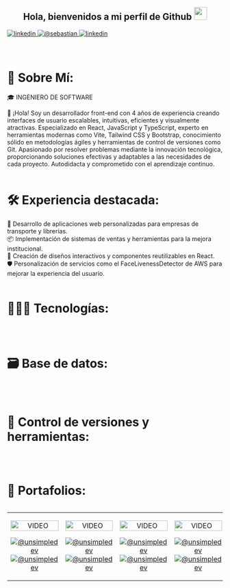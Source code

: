 
<div align="center">
  <h2> Hola, bienvenidos a mi perfil de Github <img src="https://github.com/abdoachhoubi/abdoachhoubi/blob/main/gifs/Hi.gif" width="30"></h2>
</div>

<div>
  <a href="https://linkedin.com/in/juan-sebastian-quiroz-soto" target="_blank">
    <img src=https://img.shields.io/badge/linkedin-%2300acee.svg?color=1DA1F2&style=for-the-badge&logo=linkedin&logoColor=white alt=linkedin style="margin-bottom: 5px;" />
  </a>
  <a href="mailto:jquirozsoto3@gmail.com" target="blank">
    <img src="https://img.shields.io/badge/Gmail-D14836?style=for-the-badge&logo=gmail&logoColor=white" alt="@sebastian"/>
  </a>
 <a href="https://wa.me/573147961800" target="_blank">
    <img src=https://img.shields.io/badge/whatsapp-239120?style=for-the-badge&logo=whatsapp&logoColor=white alt=linkedin style="margin-bottom: 5px;"/>
  </a>
</div>

</br>
</br>

# 💫 Sobre Mí:
<P>🎓 INGENIERO DE SOFTWARE </P>

👋 ¡Hola! Soy un desarrollador front-end con 4 años de experiencia creando interfaces de usuario escalables, intuitivas, eficientes y visualmente atractivas. Especializado en React, JavaScript y TypeScript, experto en herramientas modernas como Vite, Tailwind CSS y Bootstrap, conocimiento sólido en metodologías ágiles y herramientas de control de versiones como Git.
Apasionado por resolver problemas mediante la innovación tecnológica, proporcionando soluciones efectivas y adaptables a las necesidades de cada proyecto. Autodidacta y comprometido con el aprendizaje continuo.
</br>
</br>

# 🛠️ Experiencia destacada: </br>
🌟 Desarrollo de aplicaciones web personalizadas para empresas de transporte y librerías. </br>
📦 Implementación de sistemas de ventas y herramientas para la mejora institucional. </br>
🎨 Creación de diseños interactivos y componentes reutilizables en React. </br>
🛡️ Personalización de servicios como el FaceLivenessDetector de AWS para mejorar la experiencia del usuario.
</br>
</br>

# 👨🏻‍💻 Tecnologías: </br>
<div>
  <img src="https://skillicons.dev/icons?i=react,express,net" alt="" />
</div>
<div>
  <img src="https://skillicons.dev/icons?i=javascript,typescript,html,css,cs" alt="" />
</div>
<div>
 <img src="https://skillicons.dev/icons?i=bootstrap,materialui,tailwind" alt="" />
</div>
<br/>
<br/>

# 🗃 Base de datos: </br>
<div>
  <img src="https://skillicons.dev/icons?i=mongodb,redis,sqlserver" alt="" />
</div>
<br/>
<br/>

# 🧰 Control de versiones y herramientas: </br>
<div>
  <img src="https://skillicons.dev/icons?i=git,github,postman,jest" alt="" />
</div>
<br/>
<br/>

# 🎨 Portafolios: </br>
<table align="left">
<tr border="none">
  
  <td width="25%" align="center">
    <p align="center">
     <a href="https://youtu.be/rISmdhlhOPM" title="Go to Source">
        <img align="center" width=100% src="https://raw.githubusercontent.com/unsimpledev/unsimpledev/main/assets/notifandroid.webp" alt="VIDEO" /></a>
      </p>
    <p align="center">
        <a href="https://youtu.be/rISmdhlhOPM" target="blank">
          <img align="center" src="https://img.shields.io/badge/url-FF0000?style=for-the-badge&logoColor=black" alt="@unsimpledev"/>
        </a>
        <a href="https://github.com/unsimpledev/ProyectoSMSGateway" target="blank"><img align="center" src="https://img.shields.io/badge/GitHub-100000?style=for-the-badge&logo=github&logoColor=white" alt="@unsimpledev"/></a>
    </p>       
  </td>
  
  <td width="25%" align="center">
      <p align="center">
       <a href="https://youtu.be/fiUkA2OZQjs" title="Go to Source">
          <img align="center" width=100% src="https://raw.githubusercontent.com/unsimpledev/unsimpledev/main/assets/notifandroid.webp" alt="VIDEO" /></a>
        </p>
      <p align="center">
          <a href="https://youtu.be/fiUkA2OZQjs" target="blank">
            <img align="center" src="https://img.shields.io/badge/url-FF0000?style=for-the-badge&logoColor=white" alt="@unsimpledev" />
          </a>
          <a href="https://github.com/unsimpledev/ProyectoNotificaciones" target="blank"><img align="center" src="https://img.shields.io/badge/GitHub-100000?style=for-the-badge&logo=github&logoColor=white" alt="@unsimpledev" /></a>
      </p>       
  </td>
  
  <td width="25%" align="center">
    <p align="center">
     <a href="https://youtu.be/py31Y1Ku4Es" title="Go to Source">
        <img align="center" width=100% src="https://raw.githubusercontent.com/unsimpledev/unsimpledev/main/assets/chatgptapp.webp" alt="VIDEO" /></a>
      </p>
    <p align="center">
        <a href="https://youtu.be/py31Y1Ku4Es" target="blank">
          <img align="center" src="https://img.shields.io/badge/url-FF0000?style=for-the-badge&logoColor=white" alt="@unsimpledev" />
        </a>
        <a href="https://github.com/unsimpledev/MiChatGPT" target="blank"><img align="center" src="https://img.shields.io/badge/GitHub-100000?style=for-the-badge&logo=github&logoColor=white" alt="@unsimpledev" /></a>
    </p>       
  </td>

 <td width="25%" align="center">
    <p align="center">
     <a href="https://youtu.be/FbQtooM3UIs" title="Go to Source">
        <img align="center" width=100% src="https://raw.githubusercontent.com/unsimpledev/unsimpledev/main/assets/traductorchatgpt.webp" alt="VIDEO" /></a>
      </p>
    <p align="center">
        <a href="https://youtu.be/FbQtooM3UIs" target="blank">
          <img align="center" src="https://img.shields.io/badge/url-FF0000?style=for-the-badge&logoColor=white" alt="@unsimpledev" />
        </a>
        <a href="https://github.com/unsimpledev/MiTraductor" target="blank"><img align="center" src="https://img.shields.io/badge/GitHub-100000?style=for-the-badge&logo=github&logoColor=white" alt="@unsimpledev" /></a>
    </p>       
  </td>

</tr>
</table>
</br>
</br>

<!-- 
# 🏆 Certificaciones: </br>
</br>
</br>
--->
